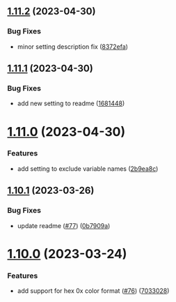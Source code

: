 ## [1.11.2](https://github.com/jeronimoek/color-picker-universal/compare/v1.11.1...v1.11.2) (2023-04-30)


### Bug Fixes

* minor setting description fix ([8372efa](https://github.com/jeronimoek/color-picker-universal/commit/8372efa797e95fb7f1a21d4613280b7ffd8c1d0d))



## [1.11.1](https://github.com/jeronimoek/color-picker-universal/compare/v1.11.0...v1.11.1) (2023-04-30)


### Bug Fixes

* add new setting to readme ([1681448](https://github.com/jeronimoek/color-picker-universal/commit/1681448d8f7e15fecc9ddf7a0a22d816e47cd84f))



# [1.11.0](https://github.com/jeronimoek/color-picker-universal/compare/v1.10.1...v1.11.0) (2023-04-30)


### Features

* add setting to exclude variable names ([2b9ea8c](https://github.com/jeronimoek/color-picker-universal/commit/2b9ea8cc0e9cd13cbf7c259ab4fa9fe0488abe6f))



## [1.10.1](https://github.com/jeronimoek/color-picker-universal/compare/v1.10.0...v1.10.1) (2023-03-26)


### Bug Fixes

* update readme ([#77](https://github.com/jeronimoek/color-picker-universal/issues/77)) ([0b7909a](https://github.com/jeronimoek/color-picker-universal/commit/0b7909a2221e1d85e613bd50dc63727d80149e87))



# [1.10.0](https://github.com/jeronimoek/color-picker-universal/compare/v1.9.0...v1.10.0) (2023-03-24)


### Features

* add support for hex 0x color format ([#76](https://github.com/jeronimoek/color-picker-universal/issues/76)) ([7033028](https://github.com/jeronimoek/color-picker-universal/commit/7033028f16c02af163ff1667a1381fae791242b7))



